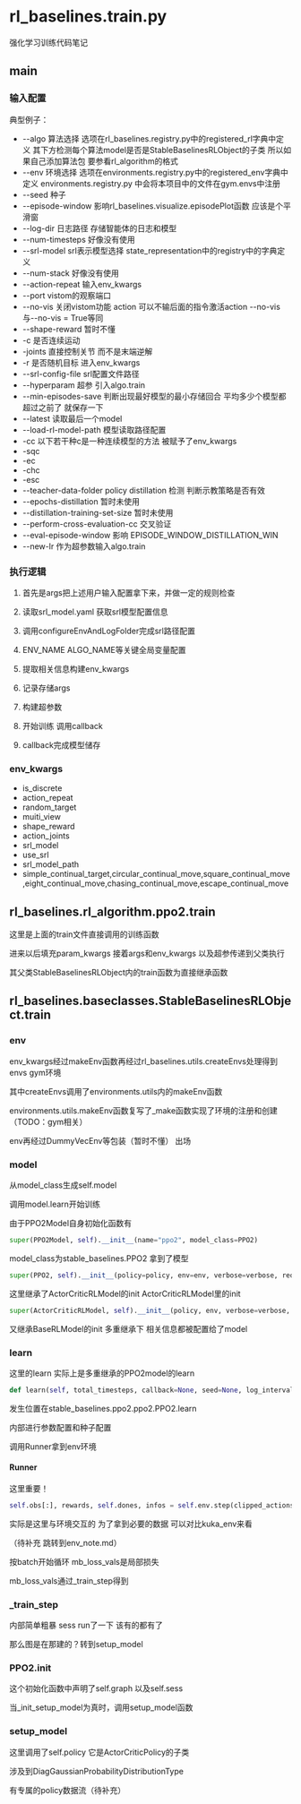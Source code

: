 # rl_baselines.train.py
强化学习训练代码笔记
## main

### 输入配置
典型例子：


* --algo  算法选择 选项在rl_baselines.registry.py中的registered_rl字典中定义
其下方检测每个算法model是否是StableBaselinesRLObject的子类 所以如果自己添加算法包 要参看rl_algorithm的格式
* --env 环境选择 选项在environments.registry.py中的registered_env字典中定义
environments.registry.py 中会将本项目中的文件在gym.envs中注册
* --seed 种子
* --episode-window 影响rl_baselines.visualize.episodePlot函数 应该是个平滑窗
* --log-dir 日志路径 存储智能体的日志和模型
* --num-timesteps 好像没有使用
* --srl-model srl表示模型选择 state_representation中的registry中的字典定义
* --num-stack 好像没有使用
* --action-repeat  输入env_kwargs
* --port  vistom的观察端口
* --no-vis  关闭vistom功能  action 可以不输后面的指令激活action  --no-vis 与--no-vis = True等同
* --shape-reward  暂时不懂
* -c  是否连续运动
* -joints  直接控制关节 而不是末端逆解
* -r  是否随机目标  进入env_kwargs
* --srl-config-file  srl配置文件路径
* --hyperparam  超参 引入algo.train
* --min-episodes-save  判断出现最好模型的最小存储回合  平均多少个模型都超过之前了 就保存一下
* --latest   读取最后一个model
* --load-rl-model-path  模型读取路径配置
* -cc  以下若干种c是一种连续模型的方法  被赋予了env_kwargs
* -sqc
* -ec
* -chc
* -esc
* --teacher-data-folder  policy distillation 检测  判断示教策略是否有效
* --epochs-distillation   暂时未使用
* --distillation-training-set-size  暂时未使用
* --perform-cross-evaluation-cc     交叉验证
* --eval-episode-window   影响 EPISODE_WINDOW_DISTILLATION_WIN
* --new-lr  作为超参数输入algo.train

### 执行逻辑

1. 首先是args把上述用户输入配置拿下来，并做一定的规则检查

2. 读取srl_model.yaml 获取srl模型配置信息
3. 调用configureEnvAndLogFolder完成srl路径配置
4. ENV_NAME  ALGO_NAME等关键全局变量配置
5. 提取相关信息构建env_kwargs
6. 记录存储args
7. 构建超参数
8. 开始训练 调用callback
9. callback完成模型储存

### env_kwargs

* is_discrete
* action_repeat
* random_target
* muiti_view
* shape_reward
* action_joints
* srl_model
* use_srl
* srl_model_path
* simple_continual_target,circular_continual_move,square_continual_move,eight_continual_move,chasing_continual_move,escape_continual_move

## rl_baselines.rl_algorithm.ppo2.train

这里是上面的train文件直接调用的训练函数

进来以后填充param_kwargs 接着args和env_kwargs 以及超参传递到父类执行

其父类StableBaselinesRLObject内的train函数为直接继承函数

## rl_baselines.baseclasses.StableBaselinesRLObject.train

### env

env_kwargs经过makeEnv函数再经过rl_baselines.utils.createEnvs处理得到envs gym环境

其中createEnvs调用了environments.utils内的makeEnv函数

environments.utils.makeEnv函数复写了_make函数实现了环境的注册和创建（TODO：gym相关）

env再经过DummyVecEnv等包装（暂时不懂） 出场

### model

从model_class生成self.model

调用model.learn开始训练

由于PPO2Model自身初始化函数有

```python
super(PPO2Model, self).__init__(name="ppo2", model_class=PPO2)
```

model_class为stable_baselines.PPO2  拿到了模型

```python
super(PPO2, self).__init__(policy=policy, env=env, verbose=verbose, requires_vec_env=True,                           _init_setup_model=_init_setup_model, policy_kwargs=policy_kwargs)
```

这里继承了ActorCriticRLModel的init  ActorCriticRLModel里的init

```python
super(ActorCriticRLModel, self).__init__(policy, env, verbose=verbose, requires_vec_env=requires_vec_env,                                         policy_base=policy_base, policy_kwargs=policy_kwargs)
```

又继承BaseRLModel的init  多重继承下    相关信息都被配置给了model

### learn

这里的learn 实际上是多重继承的PPO2model的learn

```python
def learn(self, total_timesteps, callback=None, seed=None, log_interval=1, tb_log_name="PPO2",          reset_num_timesteps=True):
```

发生位置在stable_baselines.ppo2.ppo2.PPO2.learn

内部进行参数配置和种子配置

调用Runner拿到env环境

#### Runner

这里重要！

```python
self.obs[:], rewards, self.dones, infos = self.env.step(clipped_actions)
```

实际是这里与环境交互的 为了拿到必要的数据  可以对比kuka_env来看

（待补充 跳转到env_note.md）



按batch开始循环 mb_loss_vals是局部损失

mb_loss_vals通过_train_step得到

### _train_step

内部简单粗暴 sess run了一下 该有的都有了

那么图是在那建的？转到setup_model

### PPO2.init

这个初始化函数中声明了self.graph 以及self.sess

当_init_setup_model为真时，调用setup_model函数

### setup_model

这里调用了self.policy 它是ActorCriticPolicy的子类

涉及到DiagGaussianProbabilityDistributionType

有专属的policy数据流（待补充）

